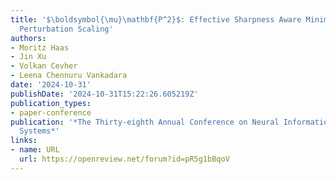 ```yaml
---
title: '$\boldsymbol{\mu}\mathbf{P^2}$: Effective Sharpness Aware Minimization Requires Layerwise
  Perturbation Scaling'
authors:
- Moritz Haas
- Jin Xu
- Volkan Cevher
- Leena Chennuru Vankadara
date: '2024-10-31'
publishDate: '2024-10-31T15:22:26.605219Z'
publication_types:
- paper-conference
publication: '*The Thirty-eighth Annual Conference on Neural Information Processing
  Systems*'
links:
- name: URL
  url: https://openreview.net/forum?id=pR5g1bBqoV
---
```

